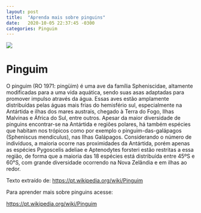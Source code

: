 ```yaml
---
layout: post
title:  "Aprenda mais sobre pinguins"
date:   2020-10-05 22:37:45 -0300
categories: Pinguim
---
```

<img src ="{{ ’/assets/imagens/pinguipequeno.jpg’ | relative_url }}">

<h1>Pinguim</h1>
O pinguim (RO 1971: pingüim) é uma ave da família Spheniscidae, altamente modificadas para a uma vida aquática, sendo suas asas adaptadas para promover impulso através da água. Essas aves estão amplamente distribuídas pelas águas mais frias do hemisfério sul, especialmente na Antártida e ilhas dos mares austrais, chegado à Terra do Fogo, Ilhas Malvinas e África do Sul, entre outros. Apesar da maior diversidade de pinguins encontrar-se na Antártida e regiões polares, há também espécies que habitam nos trópicos como por exemplo o pinguim-das-galápagos (Spheniscus mendiculus), nas Ilhas Galápagos. Considerando o número de indivíduos, a maioria ocorre nas proximidades da Antártida, porém apenas as espécies Pygoscelis adeliae e Aptenodytes forsteri estão restritas a essa região, de forma que a maioria das 18 espécies está distribuída entre 45ºS e 60°S, com grande diversidade ocorrendo na Nova Zelândia e em ilhas ao redor.

Texto extraído de: https://pt.wikipedia.org/wiki/Pinguim

Para aprender mais sobre pinguins acesse: 
<p><a href="https://pt.wikipedia.org/wiki/Pinguim"> https://pt.wikipedia.org/wiki/Pinguim</a></p>

